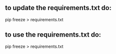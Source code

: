 ## to update the requirements.txt do:
pip freeze > requirements.txt

## to use the requirements.txt do:
pip freeze > requirements.txt

